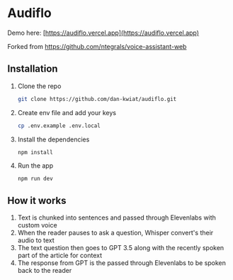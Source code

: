 # Audiflo

Demo here: [https://audiflo.vercel.app](https://audiflo.vercel.app)

Forked from https://github.com/ntegrals/voice-assistant-web

## Installation

1. Clone the repo

   ```sh
   git clone https://github.com/dan-kwiat/audiflo.git
   ```

2. Create env file and add your keys

   ```sh
   cp .env.example .env.local
   ```

3. Install the dependencies
   ```sh
   npm install
   ```
4. Run the app
   ```
   npm run dev
   ```

## How it works

1. Text is chunked into sentences and passed through Elevenlabs with custom
   voice
2. When the reader pauses to ask a question, Whisper convert's their audio to
   text
3. The text question then goes to GPT 3.5 along with the recently spoken part of
   the article for context
4. The response from GPT is the passed through Elevenlabs to be spoken back to
   the reader
